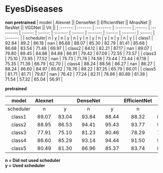 # EyesDiseases
 
**non pretrained**
|  model   |      Alexnet       ||       DenseNet    ||    EfficientNet   ||       MnasNet    ||      ResNet      ||       VGGNet     ||      Vit         ||
| :------: | :------: | :-------: | :-------: | :-----: | :--------: | :-----: | :-----: | :------: | :-----: | :------: | :-----: | :------: | :-----: | :------: |
| scheduler|     n    |    y     |     n    |    y    |     n     |    y   |    n    |    y    |     n   |    y    |    n    |    y    |     n   |    y    |
|  class1  |   92.84  |   89.2   |   86.18  |   nan   |   86.68   | 88.07  | 85.30   |  82.79  |  81.41  |  85.68  |  86.68  |  83.54  |  71.48  |  69.97  |
|  class2  |   84.12  |   82.21  |   87.17  |   nan   |   89.07   | 79.80  | 89.45   |  84.88  |  84.88  |  86.91  |  79.42  |  67.09  |  72.55  |  73.57  |
|  class3  |   75.10  |   73.95  |   77.52  |   nan   |   75.73   | 71.78  | 74.58   |  73.44  |  73.44  |  67.18  |  75.35  |  71.39  |  66.79  |  62.70  |
|  class4  |   88.24  |   88.56  |   86.27  |   nan   |   86.27   | 88.24  | 86.60   |  84.97  |  85.62  |  78.76  |  89.22  |  87.25  |  65.79  |  66.01  |
|  class5  |   81.71  |   81.71  |   79.67  |   nan   |   76.42   | 77.24  | 82.11   |  78.86  |  80.89  |  61.38  |  71.54  |  57.32  |  65.04  |  56.91  |
  
   
**pretrained**

|  model   |      Alexnet       ||       DenseNet    ||    EfficientNet   ||       MnasNet    ||      ResNet      ||       VGGNet     ||      Vit         ||
| :------: | :------: | :-------: | :-------: | :-----: | :--------: | :-----: | :-----: | :------: | :-----: | :------: | :-----: | :------: | :-----: | :------: |
| scheduler|     n    |    y     |     n    |    y    |     n     |    y   |    n    |    y    |     n   |    y    |    n    |    y    |     n   |    y    |
|  class1  |   89.07  |   83.04  |   93.84  |  88.44  |   88.32   | 87.81  | 84.55   |  84.80  |  87.56  |  85.05  |  85.80  |  82.29  |  80.15  |  79.15  |
|  class2  |   88.95  |   86.53  |   94.41  |  95.43  |   93.77   | 94.16  | 88.82   |  86.79  |  95.04  |  94.66  |  92.50  |  93.27  |  91.23  |  90.22  |
|  class3  |   77.91  |   75.10  |   81.23  |  80.46  |   78.29   | 76.50  | 73.18   |  72.80  |  78.54  |  76.63  |  75.48  |  75.35  |  75.22  |  73.95  |
|  class4  |   86.60  |   85.29  |   93.14  |  94.44  |   91.50   | 91.83  | 83.66   |  78.40  |  91.83  |  92.48  |  87.25  |  83.66  |  63.73  |  78.76  |
|  class5  |   80.49  |   81.30  |   86.96  |  85.37  |   83.74   | 84.96  | 81.30   |  77.24  |  85.77  |  83.33  |  84.15  |  82.63  |  61.38  |  84.55  |

**n = Did not used scheduler**  
**y = Used scheduler** 
